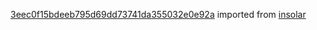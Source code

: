[3eec0f15bdeeb795d69dd73741da355032e0e92a](https://github.com/insolar/insolar/commit/3eec0f15bdeeb795d69dd73741da355032e0e92a) imported from [insolar](https://github.com/insolar/insolar)
